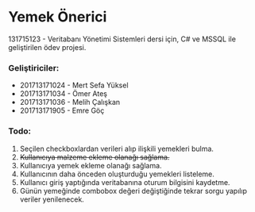 
# Yemek Önerici

131715123 - Veritabanı Yönetimi Sistemleri dersi için, C# ve MSSQL ile geliştirilen ödev projesi.

### Geliştiriciler:
 - 201713171024 - Mert Sefa Yüksel 
 - 201713171034 - Ömer Ateş
 - 201713171036 - Melih Çalışkan
 - 201713171905 - Emre Göç

### Todo:

 1. Seçilen checkboxlardan verileri alıp ilişkili yemekleri bulma.
 2. ~~Kullanıcıya malzeme ekleme olanağı sağlama.~~
 3. Kullanıcıya yemek ekleme olanağı sağlama.
 4. Kullanıcının daha önceden oluşturduğu yemekleri listeleme.
 5. Kullanıcı giriş yaptığında veritabanına oturum bilgisini kaydetme.
 6. Günün yemeğinde combobox değeri değiştiğinde tekrar sorgu yapılıp veriler yenilenecek.
